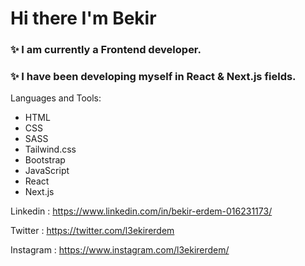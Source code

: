 # Hi there I'm Bekir

### ✨ I am currently a Frontend developer.

### ✨ I have been developing myself in React & Next.js fields.

Languages and Tools:

- HTML
- CSS
- SASS
- Tailwind.css
- Bootstrap
- JavaScript
- React
- Next.js

Linkedin : https://www.linkedin.com/in/bekir-erdem-016231173/

Twitter : https://twitter.com/l3ekirerdem

Instagram : https://www.instagram.com/l3ekirerdem/
